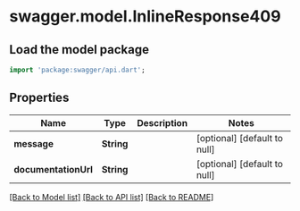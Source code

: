 # swagger.model.InlineResponse409

## Load the model package
```dart
import 'package:swagger/api.dart';
```

## Properties
Name | Type | Description | Notes
------------ | ------------- | ------------- | -------------
**message** | **String** |  | [optional] [default to null]
**documentationUrl** | **String** |  | [optional] [default to null]

[[Back to Model list]](../README.md#documentation-for-models) [[Back to API list]](../README.md#documentation-for-api-endpoints) [[Back to README]](../README.md)

